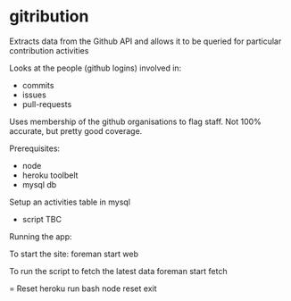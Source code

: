 gitribution
===========

Extracts data from the Github API and allows it to be queried for particular contribution activities

Looks at the people (github logins) involved in:
* commits
* issues
* pull-requests

Uses membership of the github organisations to flag staff. Not 100% accurate, but pretty good coverage.

Prerequisites:

* node
* heroku toolbelt
* mysql db

Setup an activities table in mysql
* script TBC

Running the app:

To start the site:
foreman start web

To run the script to fetch the latest data
foreman start fetch


= Reset
heroku run bash
node reset
exit